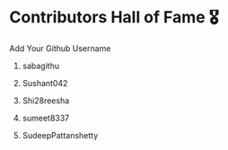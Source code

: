 # Contributors Hall of Fame 🎖
Add Your Github Username

1. sabagithu
2. Sushant042
3. Shi28reesha
4. sumeet8337







33. SudeepPattanshetty

